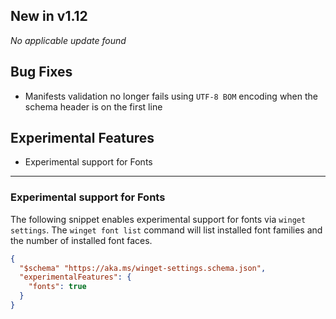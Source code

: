 ## New in v1.12
*No applicable update found*

## Bug Fixes
* Manifests validation no longer fails using `UTF-8 BOM` encoding when the schema header is on the first line

## Experimental Features
* Experimental support for Fonts

---
### Experimental support for Fonts
The following snippet enables experimental support for fonts via `winget settings`. The `winget font list` command will list installed font families and the number of installed font faces.
```JSON
{
  "$schema" "https://aka.ms/winget-settings.schema.json",
  "experimentalFeatures": {
    "fonts": true
  }
}

```
